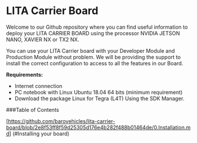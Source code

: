 # LITA Carrier Board

Welcome to our Github repository where you can find useful information to deploy your LITA CARRIER BOARD using the processor NVIDIA JETSON NANO, XAVIER NX or TX2 NX.

You can use your LITA Carrier board with your Developer Module and Production Module without problem.
We will be providing the support to install the correct configuration to access to all the features in our Board.

**Requirements:**

- Internet connection
- PC notebook with Linux Ubuntu 18.04 64 bits (minimum requirement)
- Download the package Linux for Tegra (L4T) Using the SDK Manager.


###Table of Contents

[https://github.com/barovehicles/lita-carrier-board/blob/2e8f53ff8f59d25305d176e4b282f488b01464de/0.Installation.md] (#Installing your board)




